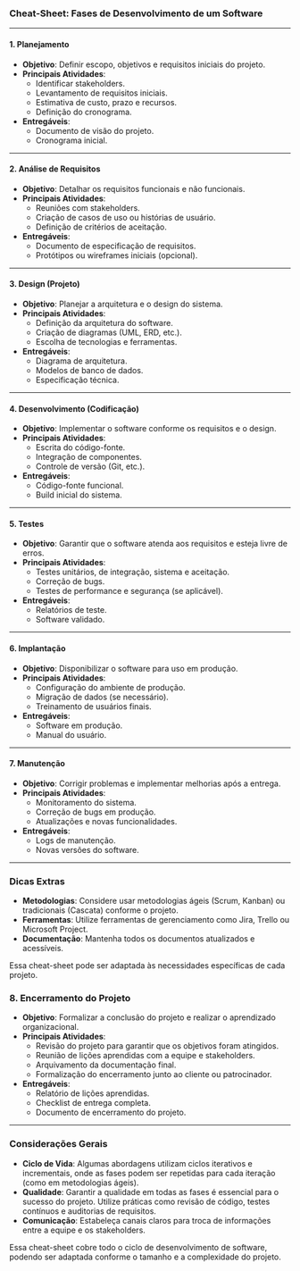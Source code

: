 ### **Cheat-Sheet: Fases de Desenvolvimento de um Software**

---

#### **1. Planejamento**
- **Objetivo**: Definir escopo, objetivos e requisitos iniciais do projeto.
- **Principais Atividades**:
  - Identificar stakeholders.
  - Levantamento de requisitos iniciais.
  - Estimativa de custo, prazo e recursos.
  - Definição do cronograma.
- **Entregáveis**:
  - Documento de visão do projeto.
  - Cronograma inicial.

---

#### **2. Análise de Requisitos**
- **Objetivo**: Detalhar os requisitos funcionais e não funcionais.
- **Principais Atividades**:
  - Reuniões com stakeholders.
  - Criação de casos de uso ou histórias de usuário.
  - Definição de critérios de aceitação.
- **Entregáveis**:
  - Documento de especificação de requisitos.
  - Protótipos ou wireframes iniciais (opcional).

---

#### **3. Design (Projeto)**
- **Objetivo**: Planejar a arquitetura e o design do sistema.
- **Principais Atividades**:
  - Definição da arquitetura do software.
  - Criação de diagramas (UML, ERD, etc.).
  - Escolha de tecnologias e ferramentas.
- **Entregáveis**:
  - Diagrama de arquitetura.
  - Modelos de banco de dados.
  - Especificação técnica.

---

#### **4. Desenvolvimento (Codificação)**
- **Objetivo**: Implementar o software conforme os requisitos e o design.
- **Principais Atividades**:
  - Escrita do código-fonte.
  - Integração de componentes.
  - Controle de versão (Git, etc.).
- **Entregáveis**:
  - Código-fonte funcional.
  - Build inicial do sistema.

---

#### **5. Testes**
- **Objetivo**: Garantir que o software atenda aos requisitos e esteja livre de erros.
- **Principais Atividades**:
  - Testes unitários, de integração, sistema e aceitação.
  - Correção de bugs.
  - Testes de performance e segurança (se aplicável).
- **Entregáveis**:
  - Relatórios de teste.
  - Software validado.

---

#### **6. Implantação**
- **Objetivo**: Disponibilizar o software para uso em produção.
- **Principais Atividades**:
  - Configuração do ambiente de produção.
  - Migração de dados (se necessário).
  - Treinamento de usuários finais.
- **Entregáveis**:
  - Software em produção.
  - Manual do usuário.

---

#### **7. Manutenção**
- **Objetivo**: Corrigir problemas e implementar melhorias após a entrega.
- **Principais Atividades**:
  - Monitoramento do sistema.
  - Correção de bugs em produção.
  - Atualizações e novas funcionalidades.
- **Entregáveis**:
  - Logs de manutenção.
  - Novas versões do software.

---

### **Dicas Extras**
- **Metodologias**: Considere usar metodologias ágeis (Scrum, Kanban) ou tradicionais (Cascata) conforme o projeto.
- **Ferramentas**: Utilize ferramentas de gerenciamento como Jira, Trello ou Microsoft Project.
- **Documentação**: Mantenha todos os documentos atualizados e acessíveis. 

Essa cheat-sheet pode ser adaptada às necessidades específicas de cada projeto.

### **8. Encerramento do Projeto**  
- **Objetivo**: Formalizar a conclusão do projeto e realizar o aprendizado organizacional.  
- **Principais Atividades**:  
  - Revisão do projeto para garantir que os objetivos foram atingidos.  
  - Reunião de lições aprendidas com a equipe e stakeholders.  
  - Arquivamento da documentação final.  
  - Formalização do encerramento junto ao cliente ou patrocinador.  
- **Entregáveis**:  
  - Relatório de lições aprendidas.  
  - Checklist de entrega completa.  
  - Documento de encerramento do projeto.  

---

### **Considerações Gerais**  
- **Ciclo de Vida**: Algumas abordagens utilizam ciclos iterativos e incrementais, onde as fases podem ser repetidas para cada iteração (como em metodologias ágeis).  
- **Qualidade**: Garantir a qualidade em todas as fases é essencial para o sucesso do projeto. Utilize práticas como revisão de código, testes contínuos e auditorias de requisitos.  
- **Comunicação**: Estabeleça canais claros para troca de informações entre a equipe e os stakeholders.  

Essa cheat-sheet cobre todo o ciclo de desenvolvimento de software, podendo ser adaptada conforme o tamanho e a complexidade do projeto.

